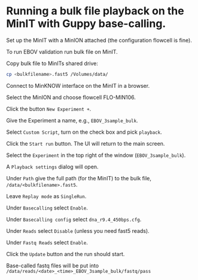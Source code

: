 # Running a bulk file playback on the MinIT with Guppy base-calling.

Set up the MinIT with a MinION attached (the configuration flowcell is fine).

To run EBOV validation run bulk file on MinIT.

Copy bulk file to MinITs shared drive:

```bash
cp <bulkfilename>.fast5 /Volumes/data/
```

Connect to MinKNOW interface on the MinIT in a browser.

Select the MinION and choose flowcell FLO-MIN106.

Click the button `New Experiment +`.

Give the Experiment a name, e.g., `EBOV_3sample_bulk`.

Select `Custom Script`, turn on the check box and pick `playback`.

Click the `Start run` button. The UI will return to the main screen.

Select the `Experiment` in the top right of the window (`EBOV_3sample_bulk`).

A `Playback settings` dialog will open.

Under `Path` give the full path (for the MinIT) to the bulk file, `/data/<bulkfilename>.fast5`.

Leave `Replay mode` as `SingleRun`.

Under `Basecalling` select `Enable`.

Under `Basecalling config` select `dna_r9.4_450bps.cfg`.

Under `Reads` select `Disable` (unless you need fast5 reads).

Under `Fastq Reads` select `Enable`.

Click the `Update` button and the run should start.

Base-called fastq files will be put into `/data/reads/<date>_<time>_EBOV_3sample_bulk/fastq/pass`


